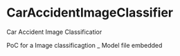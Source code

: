 # CarAccidentImageClassifier
Car Accident Image Classificatior

PoC for a Image classificagtion _ Model file embedded
